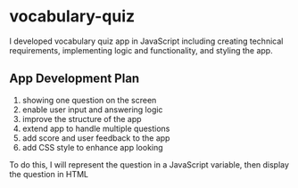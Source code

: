 # vocabulary-quiz

I developed vocabulary quiz app in JavaScript including creating technical requirements, implementing logic and functionality, and styling the app.

## App Development Plan

1. showing one question on the screen
2. enable user input and answering logic
3. improve the structure of the app
4. extend app to handle multiple questions
5. add score and user feedback to the app
6. add CSS style to enhance app looking

To do this, I will represent the question in a JavaScript variable, then display the question in HTML

